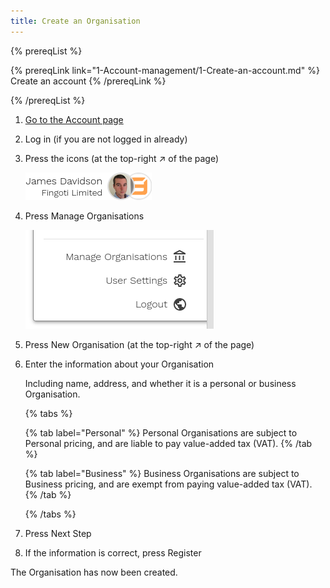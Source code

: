 ```yaml
---
title: Create an Organisation
---
```


{% prereqList %}

{% prereqLink link="1-Account-management/1-Create-an-account.md" %}
Create an account
{% /prereqLink %}

{% /prereqList %}

1. [Go to the Account page](https://account.fingoti.com/)


2. Log in (if you are not logged in already)

3. Press the icons (at the top-right &nearr; of the page)

   ![Screenshot of the User and Organisation icons](assets/icons.png)

4. Press Manage Organisations

   ![Screenshot of the Manage Organisations button](assets/manage-organisations.png)

5. Press New Organisation (at the top-right &nearr; of the page)

6. Enter the information about your Organisation

   Including name, address, and whether it is a personal or business Organisation.


   {% tabs %}

   {% tab label="Personal" %}
   Personal Organisations are subject to Personal pricing, and are liable to pay value-added tax (VAT).
   {% /tab %}

   {% tab label="Business" %}
   Business Organisations are subject to Business pricing, and are exempt from paying value-added tax (VAT).
   {% /tab %}

   {% /tabs %}

7. Press Next Step

8. If the information is correct, press Register

The Organisation has now been created.
